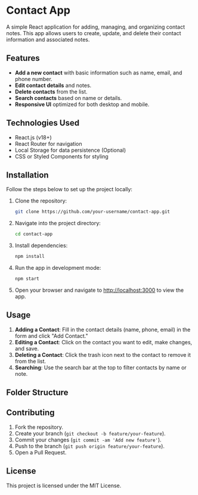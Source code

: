 # Contact App

A simple React application for adding, managing, and organizing contact notes. This app allows users to create, update, and delete their contact information and associated notes.

## Features

- **Add a new contact** with basic information such as name, email, and phone number.
- **Edit contact details** and notes.
- **Delete contacts** from the list.
- **Search contacts** based on name or details.
- **Responsive UI** optimized for both desktop and mobile.

## Technologies Used

- React.js (v18+)
- React Router for navigation
- Local Storage for data persistence (Optional)
- CSS or Styled Components for styling

## Installation

Follow the steps below to set up the project locally:

1. Clone the repository:

   ```bash
   git clone https://github.com/your-username/contact-app.git
   ```

2. Navigate into the project directory:

   ```bash
   cd contact-app
   ```

3. Install dependencies:

   ```bash
   npm install
   ```

4. Run the app in development mode:

   ```bash
   npm start
   ```

5. Open your browser and navigate to [http://localhost:3000](http://localhost:3000) to view the app.

## Usage

1. **Adding a Contact**: Fill in the contact details (name, phone, email) in the form and click "Add Contact."
2. **Editing a Contact**: Click on the contact you want to edit, make changes, and save.
3. **Deleting a Contact**: Click the trash icon next to the contact to remove it from the list.
4. **Searching**: Use the search bar at the top to filter contacts by name or note.

## Folder Structure

## Contributing

1. Fork the repository.
2. Create your branch (`git checkout -b feature/your-feature`).
3. Commit your changes (`git commit -am 'Add new feature'`).
4. Push to the branch (`git push origin feature/your-feature`).
5. Open a Pull Request.

## License

This project is licensed under the MIT License.

